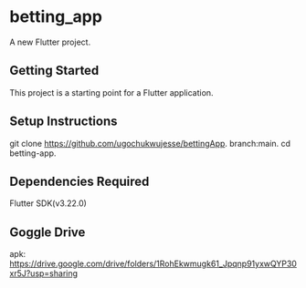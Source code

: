 # betting_app

A new Flutter project.

## Getting Started

This project is a starting point for a Flutter application.

## Setup Instructions

git clone https://github.com/ugochukwujesse/bettingApp.
branch:main.
cd betting-app.

## Dependencies Required

Flutter SDK(v3.22.0)


## Goggle Drive

apk: https://drive.google.com/drive/folders/1RohEkwmugk61_Jpqnp91yxwQYP30xr5J?usp=sharing



